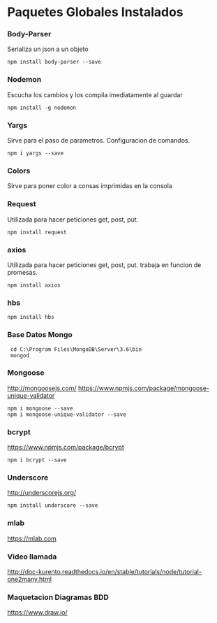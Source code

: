 # Paquetes Globales Instalados

### Body-Parser
Serializa un json a un objeto

    npm install body-parser --save

### Nodemon
Escucha los cambios y los compila imediatamente al guardar
    
    npm install -g nodemon

### Yargs
Sirve para el paso de parametros. Configuracion de comandos.

    npm i yargs --save

### Colors
Sirve para poner color a consas imprimidas en la consola

### Request
Utilizada para hacer peticiones get, post, put.

    npm install request


### axios
Utilizada para hacer peticiones get, post, put. trabaja en funcion de promesas.

    npm install axios

### hbs

    npm install hbs

### Base Datos Mongo

     cd C:\Program Files\MongoDB\Server\3.6\bin
     mongod

### Mongoose
http://mongoosejs.com/
https://www.npmjs.com/package/mongoose-unique-validator

    npm i mongoose --save
    npm i mongoose-unique-validator --save

### bcrypt
https://www.npmjs.com/package/bcrypt

    npm i bcrypt --save

### Underscore
http://underscorejs.org/

    npm install underscore --save

### mlab
https://mlab.com

### Video llamada
http://doc-kurento.readthedocs.io/en/stable/tutorials/node/tutorial-one2many.html

### Maquetacion Diagramas BDD
https://www.draw.io/